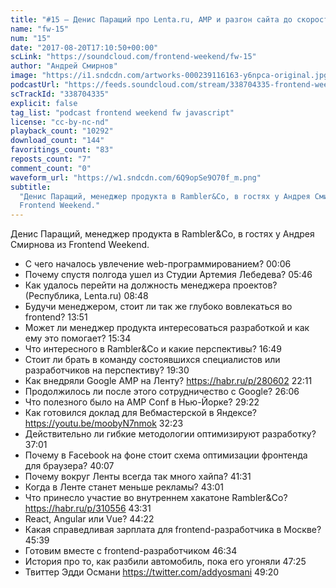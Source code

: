 ```yaml
---
title: "#15 – Денис Паращий про Lenta.ru, AMP и разгон сайта до скорости света"
name: "fw-15"
num: "15"
date: "2017-08-20T17:10:50+00:00"
scLink: "https://soundcloud.com/frontend-weekend/fw-15"
author: "Андрей Смирнов"
image: "https://i1.sndcdn.com/artworks-000239116163-y6npca-original.jpg"
podcastUrl: "https://feeds.soundcloud.com/stream/338704335-frontend-weekend-fw-15.m4a"
scTrackId: "338704335"
explicit: false
tag_list: "podcast frontend weekend fw javascript"
license: "cc-by-nc-nd"
playback_count: "10292"
download_count: "144"
favoritings_count: "83"
reposts_count: "7"
comment_count: "0"
waveform_url: "https://w1.sndcdn.com/6Q9opSe9O70f_m.png"
subtitle:
  "Денис Паращий, менеджер продукта в Rambler&Co, в гостях у Андрея Смирнова из
  Frontend Weekend."
---
```


Денис Паращий, менеджер продукта в Rambler&Co, в гостях у Андрея Смирнова из
Frontend Weekend.

- С чего началось увлечение web-программированием?
  <timecode sec="6">00:06</timecode>
- Почему спустя полгода ушел из Студии Артемия Лебедева?
  <timecode sec="346">05:46</timecode>
- Как удалось перейти на должность менеджера проектов? (Республика, Lenta.ru)
  <timecode sec="528">08:48</timecode>
- Будучи менеджером, стоит ли так же глубоко вовлекаться во frontend?
  <timecode sec="831">13:51</timecode>
- Может ли менеджер продукта интересоваться разработкой и как ему это помогает?
  <timecode sec="934">15:34</timecode>
- Что интересного в Rambler&Co и какие перспективы?
  <timecode sec="1009">16:49</timecode>
- Стоит ли брать в команду состоявшихся специалистов или разработчиков на
  перспективу? <timecode sec="1170">19:30</timecode>
- Как внедряли Google AMP на Ленту? <https://habr.ru/p/280602>
  <timecode sec="1331">22:11</timecode>
- Продолжилось ли после этого сотрудничество с Google?
  <timecode sec="1566">26:06</timecode>
- Что полезного было на AMP Conf в Нью-Йорке?
  <timecode sec="1762">29:22</timecode>
- Как готовился доклад для Вебмастерской в Яндексе?
  <https://youtu.be/moobyN7nmok> <timecode sec="1943">32:23</timecode>
- Действительно ли гибкие методологии оптимизируют разработку?
  <timecode sec="2221">37:01</timecode>
- Почему в Facebook на фоне стоит схема оптимизации фронтенда для браузера?
  <timecode sec="2407">40:07</timecode>
- Почему вокруг Ленты всегда так много хайпа?
  <timecode sec="2491">41:31</timecode>
- Когда в Ленте станет меньше рекламы? <timecode sec="2581">43:01</timecode>
- Что принесло участие во внутреннем хакатоне Rambler&Co?
  <https://habr.ru/p/310556> <timecode sec="2611">43:31</timecode>
- React, Angular или Vue? <timecode sec="2662">44:22</timecode>
- Какая справедливая зарплата для frontend-разработчика в Москве?
  <timecode sec="2739">45:39</timecode>
- Готовим вместе с frontend-разработчиком <timecode sec="2794">46:34</timecode>
- История про то, как разбили автомобиль, пока его угоняли
  <timecode sec="2845">47:25</timecode>
- Твиттер Эдди Османи <https://twitter.com/addyosmani>
  <timecode sec="2960">49:20</timecode>
